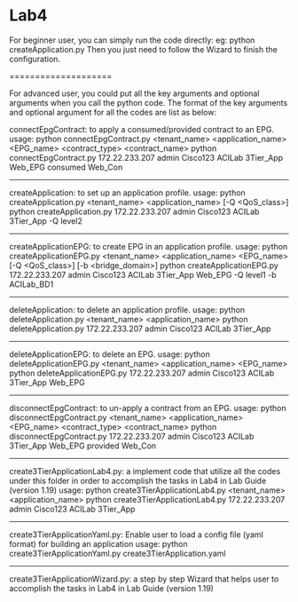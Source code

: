 Lab4
====================

For beginner user, you can simply run the code directly:
eg: python createApplication.py
Then you just need to follow the Wizard to finish the configuration.

====================

For advanced user, you could put all the key arguments and optional arguments when you call the python code.
The format of the key arguments and optional argument for all the codes are list as below:


connectEpgContract: to apply a consumed/provided contract to an EPG.
usage:
python connectEpgContract.py <hostname> <username> <password> <tenant_name> <application_name> <EPG_name> <contract_type> <contract_name>
python connectEpgContract.py 172.22.233.207 admin Cisco123 ACILab 3Tier_App Web_EPG consumed Web_Con

--------------------------------------------------------------------

createApplication: to set up an application profile.
usage:
python createApplication.py <hostname> <username> <password> <tenant_name> <application_name> [-Q <QoS_class>]
python createApplication.py 172.22.233.207 admin Cisco123 ACILab 3Tier_App -Q level2

--------------------------------------------------------------------

createApplicationEPG: to create EPG in an application profile.
usage:
python createApplicationEPG.py <hostname> <username> <password> <tenant_name> <application_name> <EPG_name> [-Q <QoS_class>] [-b <bridge_domain>]
python createApplicationEPG.py 172.22.233.207 admin Cisco123 ACILab 3Tier_App Web_EPG -Q level1 -b ACILab_BD1 

--------------------------------------------------------------------

deleteApplication: to delete an application profile.
usage:
python deleteApplication.py <hostname> <username> <password> <tenant_name> <application_name>
python deleteApplication.py 172.22.233.207 admin Cisco123 ACILab 3Tier_App

--------------------------------------------------------------------

deleteApplicationEPG: to delete an EPG.
usage:
python deleteApplicationEPG.py <hostname> <username> <password> <tenant_name> <application_name> <EPG_name>
python deleteApplicationEPG.py 172.22.233.207 admin Cisco123 ACILab 3Tier_App Web_EPG

--------------------------------------------------------------------

disconnectEpgContract: to un-apply a contract from an EPG.
usage:
python disconnectEpgContract.py <hostname> <username> <password> <tenant_name> <application_name> <EPG_name> <contract_type> <contract_name>
python disconnectEpgContract.py 172.22.233.207 admin Cisco123 ACILab 3Tier_App Web_EPG provided Web_Con

--------------------------------------------------------------------

create3TierApplicationLab4.py: a implement code that utilize all the codes under this folder in order to accomplish the tasks in Lab4 in Lab Guide (version 1.19)
usage:
python create3TierApplicationLab4.py <hostname> <username> <password> <tenant_name> <application_name>
python create3TierApplicationLab4.py 172.22.233.207 admin Cisco123 ACILab 3Tier_App

--------------------------------------------------------------------

create3TierApplicationYaml.py: Enable user to load a config file (yaml format) for building an application
usage:
python create3TierApplicationYaml.py create3TierApplication.yaml

--------------------------------------------------------------------

create3TierApplicationWizard.py:  a step by step Wizard that helps user to accomplish the tasks in Lab4 in Lab Guide (version 1.19)
